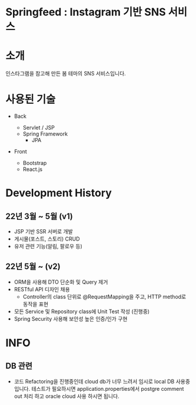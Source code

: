 # Springfeed : Instagram 기반 SNS 서비스

# 소개
인스타그램을 참고해 만든 봄 테마의 SNS 서비스입니다.

# 사용된 기술
- Back
  - Servlet / JSP
  - Spring Framework
    - JPA

- Front
  - Bootstrap
  - React.js

# Development History

## 22년 3월 ~ 5월 (v1)
- JSP 기반 SSR 서버로 개발
- 게시물(포스트, 스토리) CRUD
- 유저 관련 기능(알림, 팔로우 등)

## 22년 5월 ~ (v2)
- ORM을 사용해 DTO 단순화 및 Query 제거
- RESTful API 디자인 채용
  - Controller의 class 단위로 @RequestMapping을 주고, HTTP method로 동작을 표현
- 모든 Service 및 Repository class에 Unit Test 작성 (진행중)
- Spring Security 사용해 보안성 높은 인증/인가 구현

# INFO
## DB 관련
- 코드 Refactoring을 진행중인데 cloud db가 너무 느려서 임시로 local DB 사용중입니다. 테스트가 필요하시면 application.properties에서 postgre comment out 처리 하고 oracle cloud 사용 하시면 됩니다.
